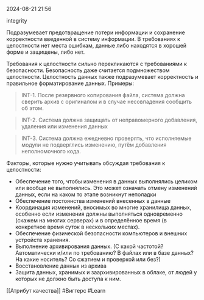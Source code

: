  2024-08-21 21:56

integrity

Подразумевает предотвращение потери информации и сохранение корректности введенной в систему информации. В требованиях к целостности нет места ошибкам, данные либо находятся в хорошей форме и защищены, либо нет.

Требования к целостности сильно перекликаются с требованиями к безопасности. Безопасность даже считается подмножеством целостности. 
Целостность данных также подразумевает корректность и правильное форматирование данных.
Примеры:

>INT-1. После резервного копирования файла, система должна сверить архив с оригиналом и в случае несовпадения сообщить об этом.

>INT-2. Система должна защищать от неправомерного добавления, удаления или изменения данных

>INT-3. Система должна ежедневно проверять, что исполняемые модули не подверглись изменению, путём добавления неполномочного кода.

Факторы, которые нужно учитывать обсуждая требования к целостности:
- Обеспечение того, чтобы изменения в данных выполнялись целиком или вообще не выполнялись. Это может означать отмену изменений данных, если на каком то этапе возникнут неполадки
- Обеспечение постоянства изменений внесенных в данные
- Координация изменений, вносимых во многие хранилища данных, особенно если изменения должны выполняться одновременно (скажем на многих серверах) и в определённое время (в конкретное время суток в нескольких местах).
- Обеспечение физической безопасности компьютеров и внешних устройств хранения.
- Выполнение архивирования данных. (С какой частотой? Автоматически и/или по требованию? В файлах или в базе данных? На какие носитель? Со сжатием и проверкой или без?)
- Восстановление данных из архива
- Защита данных, хранимых и заархивированных в облаке, от людей у которых не должно быть доступа к ним.

[[Атрибут качества]]
#Виггерс 
#Learn